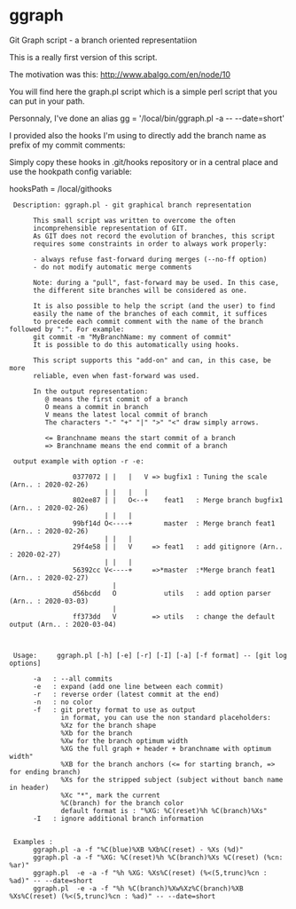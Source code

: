 # ggraph
Git Graph script - a branch oriented representatiion

This is a really first version of this script.

The motivation was this: http://www.abalgo.com/en/node/10

You will find here the graph.pl script which is a simple perl script that you can put in your path.

Personnaly, I've done an alias gg = '/local/bin/ggraph.pl -a -- --date=short'

I provided also the hooks I'm using to directly add the branch name as prefix
of my commit comments:

Simply copy these hooks in .git/hooks repository or in a central place and use
the hookpath config variable:

hooksPath = /local/githooks




     Description: ggraph.pl - git graphical branch representation

          This small script was written to overcome the often
          incomprehensible representation of GIT.
          As GIT does not record the evolution of branches, this script
          requires some constraints in order to always work properly:

          - always refuse fast-forward during merges (--no-ff option)
          - do not modify automatic merge comments

          Note: during a "pull", fast-forward may be used. In this case,
          the different site branches will be considered as one.

          It is also possible to help the script (and the user) to find
          easily the name of the branches of each commit, it suffices
          to precede each commit comment with the name of the branch followed by ":". For example:
          git commit -m "MyBranchName: my comment of commit"
          It is possible to do this automatically using hooks.

          This script supports this "add-on" and can, in this case, be more
          reliable, even when fast-forward was used.

          In the output representation:
             @ means the first commit of a branch
             O means a commit in branch
             V means the latest local commit of branch
             The characters "-" "+" "|" ">" "<" draw simply arrows.

             <= Branchname means the start commit of a branch
             => Branchname means the end commit of a branch

     output example with option -r -e:

                    0377072 | |   |   V => bugfix1 : Tuning the scale (Arn.. : 2020-02-26)
                            | |   |   |
                    802ee87 | |   O<--+    feat1   : Merge branch bugfix1 (Arn.. : 2020-02-26)
                            | |   |
                    99bf14d O<----+        master  : Merge branch feat1 (Arn.. : 2020-02-26)
                            | |   |
                    29f4e58 | |   V     => feat1   : add gitignore (Arn.. : 2020-02-27)
                            | |   |
                    56392cc V<----+     =>*master  :*Merge branch feat1 (Arn.. : 2020-02-27)
                              |
                    d56bcdd   O            utils   : add option parser (Arn.. : 2020-03-03)
                              |
                    ff373dd   V         => utils   : change the default output (Arn.. : 2020-03-04)



     Usage:     ggraph.pl [-h] [-e] [-r] [-I] [-a] [-f format] -- [git log options]

          -a   : --all commits
          -e   : expand (add one line between each commit)
          -r   : reverse order (latest commit at the end)
          -n   : no color
          -f   : git pretty format to use as output
                 in format, you can use the non standard placeholders:
                 %Xz for the branch shape
                 %Xb for the branch
                 %Xw for the branch optimum width
                 %XG the full graph + header + branchname with optimum width"
                 %XB for the branch anchors (<= for starting branch, => for ending branch)
                 %Xs for the stripped subject (subject without banch name in header)
                 %Xc "*", mark the current
                 %C(branch) for the branch color
                 default format is : "%XG: %C(reset)%h %C(branch)%Xs"
          -I   : ignore additional branch information


     Examples :
          ggraph.pl -a -f "%C(blue)%XB %Xb%C(reset) - %Xs (%d)"
          ggraph.pl -a -f "%XG: %C(reset)%h %C(branch)%Xs %C(reset) (%cn: %ar)"
          ggraph.pl  -e -a -f "%h %XG: %Xs%C(reset) (%<(5,trunc)%cn : %ad)" -- --date=short
          ggraph.pl  -e -a -f "%h %C(branch)%Xw%Xz%C(branch)%XB %Xs%C(reset) (%<(5,trunc)%cn : %ad)" -- --date=short
